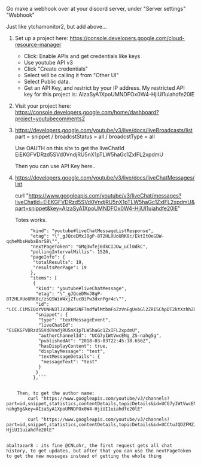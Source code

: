 Go make a webhook over at your discord server, under "Server settings" "Webhook"



Just like ytchamonitor2, but add above...

1. Set up a project here:
	https://console.developers.google.com/cloud-resource-manager
	 * Click: Enable APIs and get credentials like keys
	 * Use youtube API v3
	 * Click "Create credentials"
	 * Select will be calling it from "Other UI"
	 * Select Public data.
	 * Get an API Key, and restrict by your IP address.
	My restricted API key for this project is: 
		AIzaSyA1XpoUMNDFOx0W4-HjiUI1uiahdfe20lE


2. Visit your project here:
	https://console.developers.google.com/home/dashboard?project=youtubecomments2

3.  https://developers.google.com/youtube/v3/live/docs/liveBroadcasts/list
      part = snippet / broadcstStatus = all / broadcstType = all

	Use OAUTH on this site to get the liveChatId
		EiEKGFVDRzd5SVd0VndjRU5nX1pTLW5haGc1ZxIFL2xpdmU


	Then you can use API Key here..

4. https://developers.google.com/youtube/v3/live/docs/liveChatMessages/list

	curl "https://www.googleapis.com/youtube/v3/liveChat/messages?liveChatId=EiEKGFVDRzd5SVd0VndjRU5nX1pTLW5haGc1ZxIFL2xpdmU&part=snippet&key=AIzaSyA1XpoUMNDFOx0W4-HjiUI1uiahdfe20lE"

	Totes works.

```		{
		 "kind": "youtube#liveChatMessageListResponse",
		 "etag": "\"_gJQceDMxJ8gP-8T2HLXUoURK8c/EktItOeGDW-qqheMbsHubaBnrS8\"",
		 "nextPageToken": "GMq3wfej0dkCIJOw_uCl0dkC",
		 "pollingIntervalMillis": 1526,
		 "pageInfo": {
		  "totalResults": 19,
		  "resultsPerPage": 19
		 },
		 "items": [
		  {
		   "kind": "youtube#liveChatMessage",
		   "etag": "\"_gJQceDMxJ8gP-8T2HLXUoURK8c/zsQSWiW4xjZfucBiPw3dxnPgr4c\"",
		   "id": "LCC.CiMSIQoYVUNHN3lJV3RWd2NFTmdfWlMtbmFoZzVnEgUvbGl2ZRI5ChpDT2ktXzhhZDBka0NGUkhVd1FvZENvRUt5dxIbQ0szM3VKNmMwZGtDRlFYQllBb2RKMWNNaFEw",
		   "snippet": {
			"type": "textMessageEvent",
			"liveChatId": "EiEKGFVDRzd5SVd0VndjRU5nX1pTLW5haGc1ZxIFL2xpdmU",
			"authorChannelId": "UCG7yIWtVwcENg_ZS-nahg5g",
			"publishedAt": "2018-03-03T22:45:18.656Z",
			"hasDisplayContent": true,
			"displayMessage": "test",
			"textMessageDetails": {
			 "messageText": "test"
			}
		   }
		  },```


	Then, to get the author name: 
		curl "https://www.googleapis.com/youtube/v3/channels?part=id,snippet,statistics,contentDetails,topicDetails&id=UCG7yIWtVwcENg_ZS-nahg5g&key=AIzaSyA1XpoUMNDFOx0W4-HjiUI1uiahdfe20lE"

		curl "https://www.googleapis.com/youtube/v3/channels?part=id,snippet,statistics,contentDetails,topicDetails&id=UCCtuJQDZFMZJUdPX6Qxxc8g&key=AIzaSyA1XpoUMNDFOx0W4-HjiUI1uiahdfe20lE"


abaltazar8 : its fine @CNLohr, the first request gets all chat history, to get updates, but after that you can use﻿ the nextPageToken to get the new messages instead of getting the whole thing


